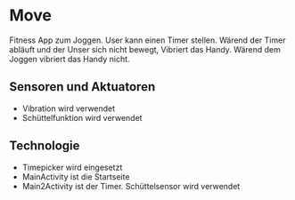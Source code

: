 # Move
Fitness App zum Joggen.
User kann einen Timer stellen. Wärend der Timer abläuft und der Unser sich nicht bewegt, Vibriert das Handy. Wärend dem Joggen vibriert das Handy nicht.

## Sensoren und Aktuatoren
* Vibration wird verwendet
* Schüttelfunktion wird verwendet

## Technologie
* Timepicker wird eingesetzt
* MainActivity ist die Startseite
* Main2Activity ist der Timer. Schüttelsensor wird verwendet